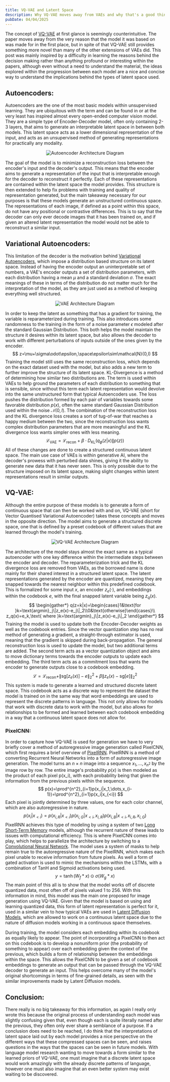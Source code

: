 ```yaml
---
title: VQ-VAE and Latent Space
description: Why VQ-VAE moves away from VAEs and why that's a good thing
pubDate: 04/04/2025
---
```

The concept of [VQ-VAE](https://arxiv.org/abs/1711.00937) at first glance is seemingly counterintuitive. The paper moves away from the very reason that the model it was based on was made for in the first place, but in spite of that VQ-VAE still provides something more novel than many of the other extensions of VAEs did. This post was mainly inspired by a difficulty in learning the reasons behind the decision making rather than anything profound or interesting within the papers, although even without a need to understand the material, the ideas explored within the progression between each model are a nice and concise way to understand the implications behind the types of latent space used.

## Autoencoders:
Autoencoders are the one of the most basic models within unsupervised learning. They are ubiquitous with the term and can be found in or at the very least has inspired almost every open-ended computer vision model. They are a simple type of Encoder-Decoder model, often only containing 2-3 layers, that aims to generate an interpretable latent space in between both models. This latent space acts as a lower dimensional representation of the input, and acts as an unsupervised method of generating representations for practically any modality.

<center><img src="/images/Autoencoder.png" alt = "Autoencoder Architecture Diagram"
</img></center>

The goal of the model is to minimize a reconstruction loss between the encoder's input and the decoder's output. This means that the encoder aims to generate a representation of the input that is interpretable enough for the decoder to reconstruct it perfectly. Each of these representations are contained within the latent space the model provides. This structure is then extended to help fix problems with training and quality of representation generated, but the main takeaway necessary for our purposes is that these models generate an unstructured continuous space. The representations of each image, if defined as a point within this space, do not have any positional or contrastive differences. This is to say that the decoder can only ever decode images that it has been trained on, and if given an altered latent representation the model would not be able to reconstruct a similar input. 

## Variational Autoencoders:
This limitation of the decoder is the motivation behind [Variational Autoencoders](https://arxiv.org/pdf/1606.05908), which impose a distribution based structure on its latent space. Instead of having the encoder output an uninterpretable set of numbers, a VAE's encoder outputs a set of distribution parameters, with each distribution having a mean $\mu$ and a standard deviation $\sigma$. The exact meanings of these in terms of the distribution do not matter much for the interpretation of the model, as they are just used as a method of keeping everything well structured. 

<center><img src="/images/VAE.png" alt = "VAE Architecture Diagram"
</img></center>

In order to keep the latent as something that has a gradient for training, the variable is reparameterized during training. This also introduces some randomness to the training in the form of a noise parameter $\epsilon$ modeled after the standard Gaussian Distribution. This both helps the model maintain the structure it desires within its latent space, but also allows the decoder to work with different perturbations of inputs outside of the ones given by the encoder.
$$
z=\mu+\sigma\odot\epsilon,\space\epsilon\sim\mathcal{N}(0,I)
$$
Training the model still uses the same reconstruction loss, which depends on the exact dataset used with the model, but also adds a new term to further improve the structure of its latent space. KL-Divergence is a method of determining how similar two distributions are. The term is used within VAEs to help ground the parameters of each distribution to something that is sensible, since without this term each latent representation would devolve into the same unstructured form that typical Autoencoders use. The loss pushes the distribution formed by each pair of variables towards some favorable distribution $p(x)$, often the same standard Gaussian Distribution used within the noise $\mathcal{N}(0,I)$. The combination of the reconstruction loss and the KL divergence loss creates a sort of tug-of-war that reaches a happy medium between the two, since the reconstruction loss wants complex distribution parameters that are more meaningful and the KL divergence loss wants simpler ones with less meaning.
$$
\mathcal{L}_\text{VAE}=\mathcal{L}_\text{recon}+\beta\cdot D_\text{KL}(q_\phi(z|x)\|p(z))
$$
All of these changes are done to create a structured continuous latent space. The main use case of VAEs is within generative AI, where the decoder's prowess with perturbed data shines, giving it the ability to generate new data that it has never seen. This is only possible due to the structure imposed on its latent space, making slight changes within latent representations result in similar outputs.

## VQ-VAE:
Although the entire purpose of these models is to generate a form of continuous space that can then be worked with and on, VQ-VAE (short for Vector Quantised Variational Autoencoder) takes these concepts and moves in the opposite direction. The model aims to generate a structured discrete space, one that is defined by a preset codebook of different values that are learned through the model's training.

<center><img src="/images/VQVAE.png" alt = "VQ-VAE Architecture Diagram"
</img></center>

The architecture of the model stays almost the exact same as a typical autoencoder with one key difference within the intermediate steps between the encoder and decoder. The reparameterization trick and the KL divergence loss are removed from VAEs, as the borrowed name is done mainly for their shared interest in a structured latent space. The latent representations generated by the encoder are quantized, meaning they are snapped towards the nearest neighbor within this predefined codebook. This is formalized for some input $x$, an encoder $z_e(\cdot)$, and embeddings within the codebook $e$, with the final snapped latent variable being $z_q(x)$.
$$
\begin{gather*}
q(z=k|x)=\begin{cases}1&\text{for }k=\text{argmin}_j\|z_e(x)-e_j\|_2\\0&\text{otherwise}\end{cases}\\
z_q(x)=e_k,\text{ where }k=\text{argmin}_j\|z_e(x)-e_j\|_2
\end{gather*}
$$
Training the model is used to update both the Encoder-Decoder weights as well as the codebook entries. Since the vector quantization step has no real method of generating a gradient, a straight-through estimator is used, meaning that the gradient is skipped during back-propagation. The general reconstruction loss is used to update the model, but two additional terms are added. The second term acts as a vector quantization object and aims to move dictionary terms towards the encoder outputs to update each embedding. The third term acts as a commitment loss that wants the encoder to generate outputs close to a codebook embedding.
$$
\mathcal{L}=\mathcal{L}_\text{recon}+\|\text{sg}[z_e(x)]-e\|^2_2+\beta\|z_e(x)-\text{sg}[e]\|^2_2
$$
This system is made to generate a learned and structured discrete latent space. This codebook acts as a discrete way to represent the dataset the model is trained on in the same way that word embeddings are used to represent the discrete patterns in language. This not only allows for models that work with discrete data to work with the model, but also allows for relationships to be formed and learned between each codebook embedding in a way that a continuous latent space does not allow for.

### PixelCNN:
In order to capture how VQ-VAE is used for generation we have to very briefly cover a method of autoregressive image generation called PixelCNN, which first requires a brief overview of [PixelRNN](https://arxiv.org/abs/1601.06759v3). PixelRNN is a method of converting Recurrent Neural Networks into a form of autoregressive image generation. The model turns an $n\times n$ image into a sequence $x_1,\dots,x_{n^2}$ by the image row by row. The entire image's probability $p(x)$ is then modeled as the product of each pixel p(x_i), with each probability being that given the information from the previous pixels within the sequence.
$$
p(x)=\prod^{n^2}_{i=1}p(x_i|x_1,\dots,x_{i-1})=\prod^{n^2}_{i=1}p(x_i|x_{<i})
$$
Each pixel is jointly determined by three values, one for each color channel, which are also autoregressive in nature.
$$
p(x_i|x_{<i})=p(x_{i,R}|x_{<i})p(x_{i,G}|x_{<i},x_{i,R})p(x_{i,B}|x_{<i},x_{i,R},x_{i,G})
$$
PixelRNN achieves this type of modeling by using a system of two [Long Short-Term Memory](https://proceedings.neurips.cc/paper_files/paper/1996/file/a4d2f0d23dcc84ce983ff9157f8b7f88-Paper.pdf) models, although the recurrent nature of these leads to issues with computational efficiency. This is where PixelCNN comes into play, which helps to parallelize the architecture by switching to a [Convolutional Neural Network](https://cs231n.github.io/convolutional-networks/). The model uses a system of masks to help remain true to the autoregressive nature of the PixelRNN, which makes each pixel unable to receive information from future pixels. As well a form of gated activation is used to mimic the mechanisms within the LSTMs, with a combination of TanH and Sigmoid activations being used.
$$
y=\tanh(W_f*x)\odot\sigma(W_g*x)
$$
The main point of this all is to show that the model works off of discrete quantized data, most often off of pixels valued 1 to 256. With this information in mind, this model was the main one proposed for image generation using VQ-VAE. Given that the model is based on using and learning quantized data, this form of latent representation is perfect for it, used in a similar vein to how typical VAEs are used in [Latent Diffusion Models](https://arxiv.org/abs/2112.10752), which are allowed to work on a continuous latent space due to the nature of diffusion models working in a continuous space themselves.

During training, the model considers each embedding within its codebook as equally likely to appear. The point of incorporating a PixelCNN to then act on this codebook is to develop a nonuniform prior (the probability of something to appear) over each embedding given the context of the previous, which builds a form of relationship between the embeddings within the space. This allows the PixelCNN to be given a set of codebook embeddings to generate an output that can be passed through the VQ-VAE decoder to generate an input. This helps overcome many of the model's original shortcomings in terms of fine-grained details, as seen with the similar improvements made by Latent Diffusion models. 

## Conclusion:
There really is no big takeaway for this information, as again I really only wrote this because the original process of understanding each model was slightly confusing given that, even though each is quite literally named after the previous, they often only ever share a semblance of a purpose. If a conclusion does need to be reached, I do think that the interpretations of latent space laid out by each model provides a nice perspective on the different ways that these compressed spaces can be seen, and raises questions in the ways that the spaces can be seen in future models. With language model research wanting to move towards a form similar to the learned priors of VQ-VAE, one must imagine that a discrete latent space would work amazingly with the already discrete patterns of language, however one must also imagine that an even better system may exist waiting to be discovered.